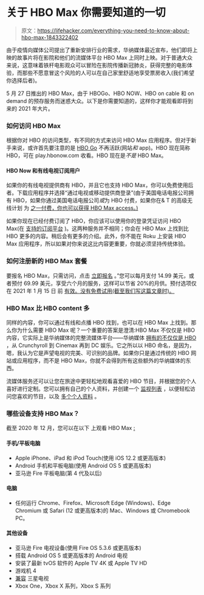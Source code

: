 # 关于 HBO Max 你需要知道的一切

> 原文：<https://lifehacker.com/everything-you-need-to-know-about-hbo-max-1843322402>

由于疫情向媒体公司提出了重新安排行业的需求，华纳媒体最近宣布，他们即将上映的故事片将在影院和他们的流媒体平台 HBO Max 上同时上映。对于普通大众来说，这意味着铁杆电影观众可以冒险在影院传播新冠肺炎，获得完整的电影体验，而那些不愿意冒这个风险的人可以在自己家里舒适地享受票房收入(我们希望你选择后者)。



5 月 27 日推出的 HBO Max，由于 HBOGo、HBO NOW、HBO on cable 和 on demand 的预存服务而迷惑大众。以下是你需要知道的，这样你才能观看即将到来的 2021 年大片。

### **如何访问 HBO Max**

根据你对 HBO 的访问类型，有不同的方式来访问 HBO Max 应用程序。但对于新手来说，或许首先要注意的是 [HBO Go](https://help.hbogo.com/hc/en-us) 不再活跃(网站*和* app)。HBO 现在简称 HBO，可在 play.hbonow.com 收看。HBO 现在是*不是* HBO Max。

#### **HBO Now 和有线电视订阅用户**

如果你的有线电视提供商有 HBO，并且它也支持 HBO Max，你可以免费使用后者。下载应用程序并选择“通过电视或移动提供商登录”(由于美国电话电报公司拥有 HBO，如果你通过美国电话电报公司*或*为 HBO 付费，如果你在& T 的高级无线计划 为 [之一付费，你也可以获得 HBO Max access。)](https://about.att.com/story/2020/hbo_max.html)

如果你现在已经付费订阅了 HBO，你应该可以使用你的登录凭证访问 HBO Max(在 [支持的订阅平台](https://www.hbomax.com/do-i-already-have-access/?utm_id=sa%7c71700000067030777%7c58700005868654303%7cp53631644811&gclid=CjwKCAiAwrf-BRA9EiwAUWwKXn79wrruAoUYvm_ESAoaiSOc0JAV0TzgZ0zNbWfUh8x6Qmpn4o7v1hoCgbMQAvD_BwE&gclsrc=aw.ds) )。这两种服务并不相同；你会在 HBO Max 上找到比 HBO 更多的内容。稍后会有更多的介绍。此外，你不能在 Roku 上安装 HBO Max 应用程序，所以如果对你来说这比内容更重要，你就必须坚持传统体验。

### **如何注册新的 HBO Max 套餐**

要报名 HBO Max，只需访问，点击 [立即报名](https://www.hbomax.com/subscribe?productOfferingId=f398ba31-bb0c-4947-a743-272535529724) 。”您可以每月支付 14.99 美元，或者预付 69.99 美元，享受六个月的服务，这样可以节省 20%的月供。预付选项仅在 2021 年 1 月 15 日 前 [有效。没有免费试用(截至我们写这篇文章时)。](https://www.hbomax.com/plans/ways-to-pay?ptopt=1)

### **HBO Max 比 HBO content 多**

同样的内容，你可以通过有线和点播 HBO 找到，也可以在 HBO Max 上找到。那么你为什么需要 HBO Max 呢？一个重要的答案是澄清:HBO Max 不仅仅是 HBO 内容，它实际上是华纳媒体的完整流媒体平台——华纳媒体 [拥有的不仅仅是 HBO](https://en.wikipedia.org/wiki/List_of_assets_owned_by_WarnerMedia) ，从 Crunchyroll 到 Cinemax 再到 DC 娱乐。它之所以以 HBO 命名，是因为，嗯，我认为它是声望电视的完美、可识别的品牌。如果你只是通过传统的 HBO 网站或应用程序，而不是 HBO Max，你就不会得到所有这些额外的华纳媒体的东西。

流媒体服务还可以让您在旅途中更轻松地观看喜爱的 HBO 节目，并根据您的个人喜好进行定制。您可以拥有自己的个人资料，并创建一个 [监视列表](https://www.businessinsider.com/how-to-use-watch-later-list-on-hbo-max#:~:text=On%20any%20device%2C%20you%20can,the%20%22My%20List%22%20row.) ，以便轻松访问您喜欢的节目，以及 [多个个人资料](https://help.hbomax.com/answer/detail/2343#add) 。

### **哪些设备支持 HBO Max？**

截至 2020 年 12 月，您可以在以下 上观看 HBO Max [:](https://help.hbomax.com/Answer/Detail/20)

#### **手机/平板电脑**

*   Apple iPhone、iPad 和 iPod Touch(使用 iOS 12.2 或更高版本)
*   Android 手机和平板电脑(使用 Android OS 5 或更高版本)
*   亚马逊 Fire 平板电脑(第 4 代及以后)

#### **电脑**

*   任何运行 Chrome、Firefox、Microsoft Edge (Windows)、Edge Chromium 或 Safari (12 或更高版本)的 Mac、Windows 或 Chromebook PC。

#### **其他设备**

*   亚马逊 Fire 电视设备(使用 Fire OS 5.3.6 或更高版本)
*   搭载 Android OS 5 或更高版本的 Android 电视
*   安装了最新 tvOS 软件的 Apple TV 4K 或 Apple TV HD
*   游戏机 4
*   [兼容](https://www.samsung.com/us/appstore/app/G16040006493) 三星电视
*   Xbox One，Xbox X 系列，Xbox S 系列